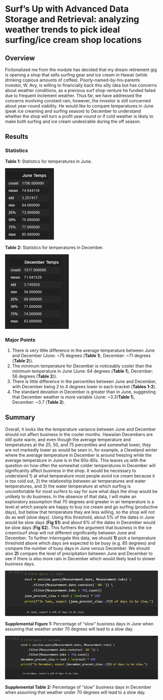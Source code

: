 # Surf’s Up with Advanced Data Storage and Retrieval: analyzing weather trends to pick ideal surfing/ice cream shop locations

## Overview
Fictionalized me from the module has decided that my dream retirement gig is opening a shop that sells surfing gear and ice cream in Hawaii (while drinking copious amounts of coffee).  Poorly-named-by-his-parents investor, W. Avy, is willing to financially back this silly idea but has concerns about weather conditions, as a previous surf shop venture he funded failed due to frequent inclement weather.  Thus far, we have addressed the concerns involving constant rain, however, the investor is still concerned about year-round viability.  He would like to compare temperatures in June (peak ice creaming and surfing season) to December to understand whether the shop will turn a profit year-round or if cold weather is likely to make both surfing and ice cream undesirable during the off season.

## Results
### Statistics
**Table 1:** Statistics for temperatures in June.

![June-temps](Resources/june.png)

**Table 2:** Statistics for temperatures in December.

![December-temps](Resources/december.png)

### Major Points
1. There is very little difference in the average temperature between June and December (June: ~75 degrees (**Table 1**), December: ~71 degrees (**Table 2**)).
2. The minimum temperature for December is noticeably cooler than the minimum temperature in June (June: 64 degrees (**Table 1**), December: 56 degrees (**Table 2**)).
3. There is little difference in the percentiles between June and December, with December being 2 to 4 degrees lower in each bracket (**Tables 1-2**).
4. The standard deviation in December is greater than in June, suggesting that December weather is more variable (June: ~3.3(**Table 1**), December: ~3.7 (**Table 2**).

## Summary
Overall, it looks like the temperature variance between June and December should not affect business in the cooler months. Hawaiian Decembers are still quite warm, and even though the average temperature and temperatures at the 25, 50, and 75 percentiles and somewhat lower, they are not markedly lower as would be seen in, for example, a Cleveland winter where the average temperature in December is around freezing while the average temperature in June is in the 60s-80s.  This leaves us with the question on how often the somewhat colder temperatures in December will significantly affect business in the shop.  It would be necessary to understand 1) at what temperature most people avoid ice cream because it is too cold out, 2) the relationship between air temperatures and water temperatures, and 3) the water temperature at which surfing is uncomfortable for most surfers to say for sure what days the shop would be unlikely to do business.  In the absence of that data, I will make an exploratory assumption that 70 degrees and greater in air temperature is a level at which people are happy to buy ice cream and go surfing (productive days), but below that temperature they are less willing, so the shop will not do as well (slow days).  Using this threshold, about 5% of the dates in June would be slow days (**Fig S1**) and about 6% of the dates in December would be slow days (**Fig S2**).  This furthers the argument that business in the ice cream/surf shop will not different significantly between June and December.  To further interrogate this data, we should **1)** pick a temperature threshold above which days are expected to be busy (e.g. 85 degrees) and compare the number of busy days in June versus December.  We should also **2)** compare the level of precipitation between June and December to see if there is also more rain in December which would likely lead to slower business days.

![June-slow-days](Resources/june_slow.png)

**Supplemental Figure 1:** Percentage of “slow” business days in June when assuming that weather under 70 degrees will lead to a slow day.

![December-slow-days](Resources/december_slow.png)

**Supplemental Table 2:** Percentage of “slow” business days in December when assuming that weather under 70 degrees will lead to a slow day.

